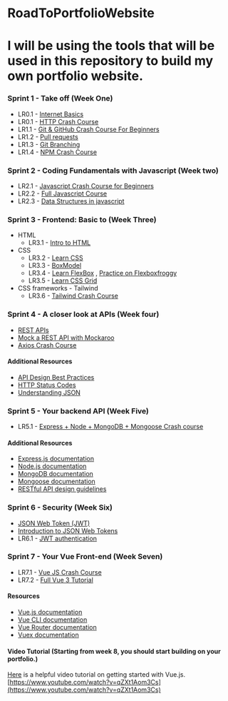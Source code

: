 # RoadToPortfolioWebsite
# I will be using the tools that will be used in this repository to build my own portfolio website.
### Sprint 1 - Take off (Week One)
- LR0.1 - [Internet Basics](https://www.youtube.com/watch?v=7_LPdttKXPc)
- LR0.1 - [HTTP Crash Course](https://www.youtube.com/watch?v=iYM2zFP3Zn0)
- LR1.1 - [Git & GitHub Crash Course For Beginners](https://www.youtube.com/watch?v=SWYqp7iY_Tc)
- LR1.2 - [Pull requests](https://docs.github.com/en/pull-requests/collaborating-with-pull-requests/proposing-changes-to-your-work-with-pull-requests/about-pull-requests)
- LR1.3 - [Git Branching](https://learngitbranching.js.org/)
- LR1.4 - [NPM Crash Course](https://www.youtube.com/watch?v=jHDhaSSKmB0)

### Sprint 2 - Coding Fundamentals with Javascript (Week two)
- LR2.1 - [Javascript Crash Course for Beginners](https://www.youtube.com/watch?v=hdI2bqOjy3c)
- LR2.2 - [Full Javascript Course](https://www.youtube.com/watch?v=PkZNo7MFNFg)
- LR2.3 - [Data Structures in javascript](https://www.youtube.com/watch?v=t2CEgPsws3U)

### Sprint 3 - Frontend: Basic to (Week Three)
- HTML
    - LR3.1 - [Intro to HTML](https://github.com/microsoft/Web-Dev-For-Beginners/blob/main/3-terrarium/1-intro-to-html/README.md)
- CSS
    - LR3.2 - [Learn CSS](https://www.youtube.com/watch?v=1PnVor36_40)
    - LR3.3 - [BoxModel](https://www.youtube.com/watch?v=rIO5326FgPE)
    - LR3.4 - [Learn FlexBox](https://www.youtube.com/watch?v=fYq5PXgSsbE) , [Practice on Flexboxfroggy](https://flexboxfroggy.com/)
    - LR3.5 - [Learn CSS Grid](https://www.youtube.com/watch?v=9zBsdzdE4sM)
- CSS frameworks - Tailwind
    - LR3.6 - [Tailwind Crash Course](https://www.youtube.com/watch?v=dFgzHOX84xQ)

### Sprint 4 - A closer look at APIs (Week four)
- [REST APIs](https://www.youtube.com/watch?v=Q-BpqyOT3a8)
- [Mock a REST API with Mockaroo](https://youtu.be/H91_P_Zr2M0)
- [Axios Crash Course](https://www.youtube.com/watch?v=6LyagkoRWYA)
#### Additional Resources
- [API Design Best Practices](https://docs.microsoft.com/en-us/azure/architecture/best-practices/api-design)
- [HTTP Status Codes](https://httpstatuses.com/)
- [Understanding JSON](https://www.digitalocean.com/community/tutorials/understanding-json)

### Sprint 5 - Your backend API (Week Five)
- LR5.1 - [Express + Node + MongoDB + Mongoose Crash course](https://www.youtube.com/watch?v=-0exw-9YJBo)
#### Additional Resources
- [Express.js documentation](https://expressjs.com/)
- [Node.js documentation](https://nodejs.org/en/docs/)
- [MongoDB documentation](https://docs.mongodb.com/)
- [Mongoose documentation](https://mongoosejs.com/docs/)
- [RESTful API design guidelines](https://restfulapi.net/)

### Sprint 6 - Security (Week Six)
- [JSON Web Token (JWT)](https://jwt.io/)
- [Introduction to JSON Web Tokens](https://jwt.io/introduction/)
- LR6.1 - [JWT authentication](https://www.youtube.com/watch?v=enopDSs3DRw)

### Sprint 7 - Your Vue Front-end (Week Seven)
- LR7.1 - [Vue JS Crash Course](https://www.youtube.com/watch?v=qZXt1Aom3Cs)
- LR7.2 - [Full Vue 3 Tutorial](https://www.youtube.com/watch?v=YrxBCBibVo0&list=PL4cUxeGkcC9hYYGbV60Vq3IXYNfDk8At1)
#### Resources
- [Vue.js documentation](https://vuejs.org/)
- [Vue CLI documentation](https://cli.vuejs.org/)
- [Vue Router documentation](https://router.vuejs.org/)
- [Vuex documentation](https://vuex.vuejs.org/)
#### Video Tutorial (Starting from week 8, you should start building on your portfolio.)
[Here](https://www.youtube.com/watch?v=qZXt1Aom3Cs) is a helpful video tutorial on getting started with Vue.js.
[https://www.youtube.com/watch?v=qZXt1Aom3Cs](https://www.youtube.com/watch?v=qZXt1Aom3Cs)

